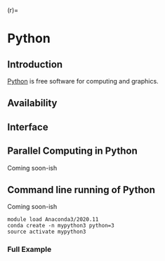 (r)=

# Python

## Introduction

[Python]() is free software for computing and graphics.   

## Availability


## Interface


## Parallel Computing in Python

Coming soon-ish

## Command line running of Python

Coming soon-ish

```
module load Anaconda3/2020.11
conda create -n mypython3 python=3
source activate mypython3
```

### Full Example




